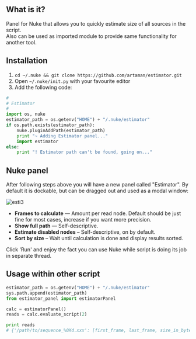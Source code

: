 ## What is it?
Panel for Nuke that allows you to quickly estimate size of all sources in the script.  
Also can be used as imported module to provide same functionality for another tool.

## Installation
1. `cd ~/.nuke && git clone https://github.com/artaman/estimator.git`  
2. Open `~/.nuke/init.py` with your favourite editor  
3. Add the following code:  

```python
#
# Estimator
#
import os, nuke
estimator_path = os.getenv("HOME") + "/.nuke/estimator"
if os.path.exists(estimator_path):
    nuke.pluginAddPath(estimator_path)
    print "~ Adding Estimator panel..."
    import estimator
else:
    print "! Estimator path can't be found, going on..."
```

## Nuke panel
After following steps above you will have a new panel called "Estimator".
By default it is dockable, but can be dragged out and used as a modal window:

![esti3](https://cloud.githubusercontent.com/assets/300146/6656478/287f9e46-cb67-11e4-9e6f-d9a5cf1885b6.png)

* __Frames to calculate__ — Amount per read node. Default should be just fine for most cases, increase if you want more precision.
* __Show full path__ — Self-descriptive.
* __Estimate disabled nodes__ – Self-descriptive, on by default.
* __Sort by size__ – Wait until calculation is done and display results sorted.

Click 'Run' and enjoy the fact you can use Nuke while script is doing its job in separate thread.

## Usage within other script

```python
estimator_path = os.getenv("HOME") + "/.nuke/estimator"
sys.path.append(estimator_path)
from estimator_panel import estimatorPanel

calc = estimatorPanel()
reads = calc.evaluate_script(2)

print reads
# {'/path/to/sequence_%0Xd.xxx': [first_frame, last_frame, size_in_bytes]}
```
